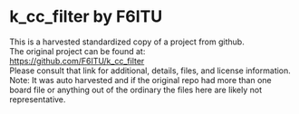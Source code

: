 
# k_cc_filter by F6ITU  
This is a harvested standardized copy of a project from github.  
The original project can be found at:  
https://github.com/F6ITU/k_cc_filter  
Please consult that link for additional, details, files, and license information.  
Note: It was auto harvested and if the original repo had more than one board file or anything out of the ordinary the files here are likely not representative.  
    